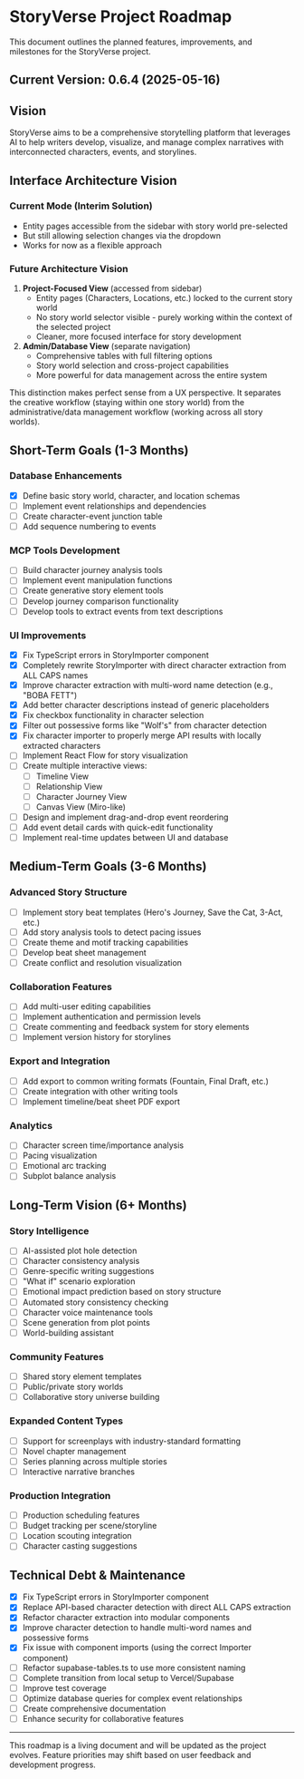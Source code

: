 # StoryVerse Project Roadmap

This document outlines the planned features, improvements, and milestones for the StoryVerse project.

## Current Version: 0.6.4 (2025-05-16)

## Vision
StoryVerse aims to be a comprehensive storytelling platform that leverages AI to help writers develop, visualize, and manage complex narratives with interconnected characters, events, and storylines.

## Interface Architecture Vision

### Current Mode (Interim Solution)
* Entity pages accessible from the sidebar with story world pre-selected
* But still allowing selection changes via the dropdown
* Works for now as a flexible approach

### Future Architecture Vision
1. **Project-Focused View** (accessed from sidebar)
   * Entity pages (Characters, Locations, etc.) locked to the current story world
   * No story world selector visible - purely working within the context of the selected project
   * Cleaner, more focused interface for story development
2. **Admin/Database View** (separate navigation)
   * Comprehensive tables with full filtering options
   * Story world selection and cross-project capabilities
   * More powerful for data management across the entire system

This distinction makes perfect sense from a UX perspective. It separates the creative workflow (staying within one story world) from the administrative/data management workflow (working across all story worlds).

## Short-Term Goals (1-3 Months)

### Database Enhancements
- [x] Define basic story world, character, and location schemas
- [ ] Implement event relationships and dependencies
- [ ] Create character-event junction table
- [ ] Add sequence numbering to events

### MCP Tools Development
- [ ] Build character journey analysis tools
- [ ] Implement event manipulation functions
- [ ] Create generative story element tools
- [ ] Develop journey comparison functionality
- [ ] Develop tools to extract events from text descriptions

### UI Improvements
- [x] Fix TypeScript errors in StoryImporter component
- [x] Completely rewrite StoryImporter with direct character extraction from ALL CAPS names
- [x] Improve character extraction with multi-word name detection (e.g., "BOBA FETT")
- [x] Add better character descriptions instead of generic placeholders
- [x] Fix checkbox functionality in character selection
- [x] Filter out possessive forms like "Wolf's" from character detection
- [x] Fix character importer to properly merge API results with locally extracted characters
- [ ] Implement React Flow for story visualization
- [ ] Create multiple interactive views:
  - [ ] Timeline View
  - [ ] Relationship View
  - [ ] Character Journey View
  - [ ] Canvas View (Miro-like)
- [ ] Design and implement drag-and-drop event reordering
- [ ] Add event detail cards with quick-edit functionality
- [ ] Implement real-time updates between UI and database

## Medium-Term Goals (3-6 Months)

### Advanced Story Structure
- [ ] Implement story beat templates (Hero's Journey, Save the Cat, 3-Act, etc.)
- [ ] Add story analysis tools to detect pacing issues
- [ ] Create theme and motif tracking capabilities
- [ ] Develop beat sheet management
- [ ] Create conflict and resolution visualization

### Collaboration Features
- [ ] Add multi-user editing capabilities
- [ ] Implement authentication and permission levels
- [ ] Create commenting and feedback system for story elements
- [ ] Implement version history for storylines

### Export and Integration
- [ ] Add export to common writing formats (Fountain, Final Draft, etc.)
- [ ] Create integration with other writing tools
- [ ] Implement timeline/beat sheet PDF export

### Analytics
- [ ] Character screen time/importance analysis
- [ ] Pacing visualization
- [ ] Emotional arc tracking
- [ ] Subplot balance analysis

## Long-Term Vision (6+ Months)

### Story Intelligence
- [ ] AI-assisted plot hole detection
- [ ] Character consistency analysis
- [ ] Genre-specific writing suggestions
- [ ] "What if" scenario exploration
- [ ] Emotional impact prediction based on story structure
- [ ] Automated story consistency checking
- [ ] Character voice maintenance tools
- [ ] Scene generation from plot points
- [ ] World-building assistant

### Community Features
- [ ] Shared story element templates
- [ ] Public/private story worlds
- [ ] Collaborative story universe building

### Expanded Content Types
- [ ] Support for screenplays with industry-standard formatting
- [ ] Novel chapter management
- [ ] Series planning across multiple stories
- [ ] Interactive narrative branches

### Production Integration
- [ ] Production scheduling features
- [ ] Budget tracking per scene/storyline
- [ ] Location scouting integration
- [ ] Character casting suggestions

## Technical Debt & Maintenance
- [x] Fix TypeScript errors in StoryImporter component
- [x] Replace API-based character detection with direct ALL CAPS extraction
- [x] Refactor character extraction into modular components
- [x] Improve character detection to handle multi-word names and possessive forms
- [x] Fix issue with component imports (using the correct Importer component)
- [ ] Refactor supabase-tables.ts to use more consistent naming
- [ ] Complete transition from local setup to Vercel/Supabase
- [ ] Improve test coverage
- [ ] Optimize database queries for complex event relationships
- [ ] Create comprehensive documentation
- [ ] Enhance security for collaborative features

---

This roadmap is a living document and will be updated as the project evolves. Feature priorities may shift based on user feedback and development progress.
